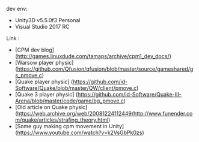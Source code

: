 dev env:

* Unity3D v5.5.0f3 Personal
* Visual Studio 2017 RC


Link : 

* [CPM dev blog] (http://games.linuxdude.com/tamaps/archive/cpm1_dev_docs/)
* [Warsow player physic] (https://github.com/Qfusion/qfusion/blob/master/source/gameshared/gs_pmove.c)
* [Quake player physic] (https://github.com/id-Software/Quake/blob/master/QW/client/pmove.c)
* [Quake 3 player physic] (https://github.com/id-Software/Quake-III-Arena/blob/master/code/game/bg_pmove.c)
* [Old article on Quake physic] (https://web.archive.org/web/20081224112449/http://www.funender.com/quake/articles/strafing_theory.html)
* [Some guy making cpm movement in Unity] (https://www.youtube.com/watch?v=k2VsGbPk0zs)
